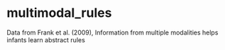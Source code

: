 # multimodal_rules
Data from Frank et al. (2009), Information from multiple modalities helps infants learn abstract rules

